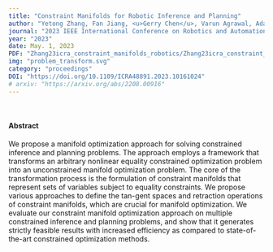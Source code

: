 ```yaml
---
title: "Constraint Manifolds for Robotic Inference and Planning"
author: "Yetong Zhang, Fan Jiang, <u>Gerry Chen</u>, Varun Agrawal, Adam Rutkowski, and Frank Dellaert"
journal: "2023 IEEE International Conference on Robotics and Automation (ICRA)"
year: "2023"
date: May. 1, 2023
PDF: "Zhang23icra_constraint_manifolds_robotics/Zhang23icra_constraint_manifolds_robotics.pdf"
img: "problem_transform.svg"
category: "proceedings"
DOI: "https://doi.org/10.1109/ICRA48891.2023.10161024"
# arxiv: "https://arxiv.org/abs/2208.00916"
---
```


<br />

#### Abstract

We propose a manifold optimization approach for solving constrained inference and planning problems. The approach employs a framework that transforms an arbitrary nonlinear equality constrained optimization problem into an unconstrained manifold optimization problem. The core of the transformation process is the formulation of constraint manifolds that represent sets of variables subject to equality constraints. We propose various approaches to define the tan-gent spaces and retraction operations of constraint manifolds, which are crucial for manifold optimization. We evaluate our constraint manifold optimization approach on multiple constrained inference and planning problems, and show that it generates strictly feasible results with increased efficiency as compared to state-of-the-art constrained optimization methods.
